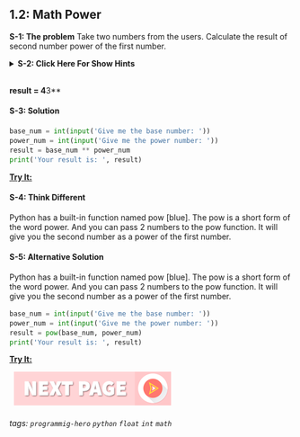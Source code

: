 
## 1.2: Math Power

**S-1: The problem**
Take two numbers from the users. Calculate the result of second number power of the first number.

<details>
   <summary><b>S-2: Click Here For Show Hints</b></summary>
   <p>To power, you will need to use two asterisks symbols (two multiplication symbols). For example 4 to the power 3 will be</p>
 </details>
<br>

**result = 4**3**

#### S-3: Solution
```python
base_num = int(input('Give me the base number: '))
power_num = int(input('Give me the power number: '))
result = base_num ** power_num
print('Your result is: ', result)
```

**[Try It:](/https://play.google.com/store/apps/details?id=com.learnprogramming.codecamp)**

#### S-4: Think Different
Python has a built-in function named pow [blue]. The pow is a short form of the word power. And you can pass 2 numbers to the pow function. It will give you the second number as a power of the first number. 


#### S-5: Alternative Solution
Python has a built-in function named pow [blue]. The pow is a short form of the word power. And you can pass 2 numbers to the pow function. It will give you the second number as a power of the first number. 

```python
base_num = int(input('Give me the base number: '))
power_num = int(input('Give me the power number: '))
result = pow(base_num, power_num)
print('Your result is: ', result)

```
**[Try It:](/https://play.google.com/store/apps/details?id=com.learnprogramming.codecamp)**

&nbsp;
[![Next Page](../assets/next-button.png)](Random-Number.md)
&nbsp;

###### tags: `programmig-hero` `python` `float` `int` `math`

